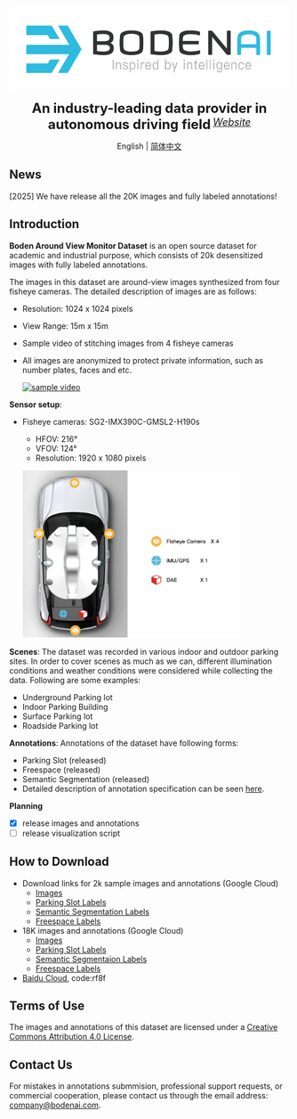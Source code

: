 <p align="center">
  <img src="figures/logo.png" height="150">
</p>

<div align="center">
    <b><font size="5">An industry-leading data provider in autonomous driving field</font></b>
    <sup>
      <a href="https://boden.ai/">
        <i><font size="4">Website</font></i>
      </a>
    </sup>
  </div>

<div align="center">

English | [简体中文](README_zh-CN.md)

</div>

## News
[2025] We have release all the 20K images and fully labeled annotations!

## Introduction

**Boden Around View Monitor Dataset** is an open source dataset for academic and industrial purpose, which consists of 20k desensitized images with fully labeled annotations. 

The images in this dataset are around-view images synthesized from four fisheye cameras. The detailed description of images are as follows:
* Resolution: 1024 x 1024 pixels
* View Range: 15m x 15m
* Sample video of stitching images from 4 fisheye cameras
* All images are anonymized to protect private information, such as number plates, faces and etc.

  [![sample video](http://img.youtube.com/vi/ejiigCk7eM0/0.jpg)](https://www.youtube.com/watch?v=ejiigCk7eM0)

**Sensor setup**:
* Fisheye cameras: SG2-IMX390C-GMSL2-H190s
  * HFOV: 216°
  * VFOV: 124°
  * Resolution: 1920 x 1080 pixels
  
  <p align="left">
  <img src="figures/sensor_setup.png" height="300">
  </p>

**Scenes**: The dataset was recorded in various indoor and outdoor parking sites. In order to cover scenes as much as we can, different illumination conditions and weather conditions were considered while collecting the data. Following are some examples: 
* Underground Parking lot
* Indoor Parking Building
* Surface Parking lot
* Roadside Parking lot

**Annotations**: Annotations of the dataset have following forms:
* Parking Slot (released)
* Freespace (released)
* Semantic Segmentation (released)
* Detailed description of annotation specification can be seen [here](docs/annotation.md).

**Planning**
- [x] release images and annotations
- [ ] release visualization script

## How to Download
* Download links for 2k sample images and annotations (Google Cloud)
  * [Images](https://drive.google.com/file/d/1Ny5rzYkyNYyX-YVsuMf3Q6zkCzn-Lzgk/view?usp=drive_link)
  * [Parking Slot Labels](https://drive.google.com/file/d/1K-uHvHfXJ1IsTctzhFC-1yP9G1K1aZ1i/view?usp=drive_link)
  * [Semantic Segmentation Labels](https://drive.google.com/file/d/1MMHc9ti-LRHWsL6rrGGCu_6Pc24hSf3n/view?usp=drive_link)
  * [Freespace Labels](https://drive.google.com/file/d/1gDcxc052jwSc9wCVU0jjTkyY6VWvGjUZ/view?usp=drive_link)
* 18K images and annotations (Google Cloud)
  * [Images](https://drive.google.com/file/d/1ZZVGbOVOOI8Z3iTQUYGZp9dUSJ1c0FBM/view?usp=drive_link)
  * [Parking Slot Labels](https://drive.google.com/file/d/19KQ9TqvCoMkuqqqezuX2dPEuplErv8Db/view?usp=drive_link)
  * [Semantic Segmentaion Labels](https://drive.google.com/file/d/19KQ9TqvCoMkuqqqezuX2dPEuplErv8Db/view?usp=drive_link)
  * [Freespace Labels](https://drive.google.com/file/d/1jVUDgTkAaXiaO1Zd0ZsRNcZp3_61zAyo/view?usp=drive_link)
* [Baidu Cloud](https://pan.baidu.com/s/1osNbB1vy6kCZci0J_ifAhg?pwd=rf8f), code:rf8f 

## Terms of Use
The images and annotations of this dataset are licensed under a [Creative Commons Attribution 4.0 License](LICENSE).

## Contact Us
For mistakes in annotations submmision, professional support requests, or commercial cooperation, please contact us through the email address: company@bodenai.com.

